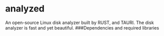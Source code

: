 # analyzed
An open-source Linux disk analyzer built by RUST, and TAURI. The disk analyzer is fast and yet beautiful.
###Dependencies and required libraries
